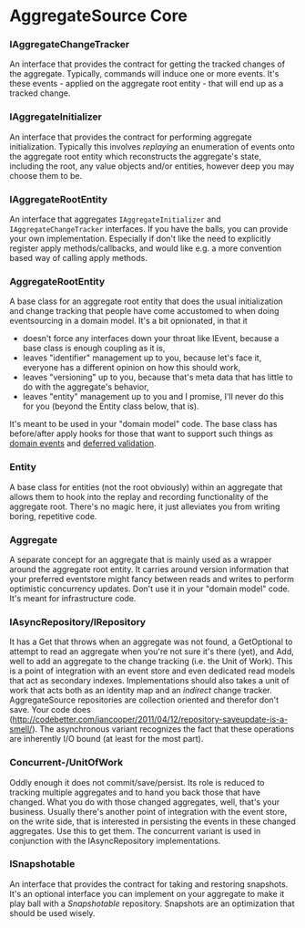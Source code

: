 AggregateSource Core
====================

### IAggregateChangeTracker
An interface that provides the contract for getting the tracked changes of the aggregate. Typically, commands will induce one or more events. It's these events - applied on the aggregate root entity - that will end up as a tracked change.

### IAggregateInitializer
An interface that provides the contract for performing aggregate initialization. Typically this involves *replaying* an enumeration of events onto the aggregate root entity which reconstructs the aggregate's state, including the root, any value objects and/or entities, however deep you may choose them to be.

### IAggregateRootEntity
An interface that aggregates ```IAggregateInitializer``` and ```IAggregateChangeTracker``` interfaces. If you have the balls, you can provide your own implementation. Especially if don't like the need to explicitly register apply methods/callbacks, and would like e.g. a more convention based way of calling apply methods.

### AggregateRootEntity
A base class for an aggregate root entity that does the usual initialization and change tracking that people have come accustomed to when doing eventsourcing in a domain model. It's a bit opnionated, in that it

* doesn't force any interfaces down your throat like IEvent, because a base class is enough coupling as it is,
* leaves "identifier" management up to you, because let's face it, everyone has a different opinion on how this should work,
* leaves "versioning" up to you, because that's meta data that has little to do with the aggregate's behavior,
* leaves "entity" management up to you and I promise, I'll never do this for you (beyond the Entity class below, that is).

It's meant to be used in your "domain model" code. The base class has before/after apply hooks for those that want to support such things as [domain events](http://www.udidahan.com/2009/06/14/domain-events-salvation/) and [deferred validation](http://c2.com/ppr/checks.html).

### Entity
A base class for entities (not the root obviously) within an aggregate that allows them to hook into the replay and recording functionality of the aggregate root. There's no magic here, it just alleviates you from writing boring, repetitive code.

### Aggregate

A separate concept for an aggregate that is mainly used as a wrapper around the aggregate root entity. It carries around version information that your preferred eventstore might fancy between reads and writes to perform optimistic concurrency updates. Don't use it in your "domain model" code. It's meant for infrastructure code.

### IAsyncRepository/IRepository
It has a Get that throws when an aggregate was not found, a GetOptional to attempt to read an aggregate when you're not sure it's there (yet), and Add, well to add an aggregate to the change tracking (i.e. the Unit of Work). This is a point of integration with an event store and even dedicated read models that act as secondary indexes. Implementations should also takes a unit of work that acts both as an identity map and an *indirect* change tracker. AggregateSource repositories are collection oriented and therefor don't save. Your code does (http://codebetter.com/iancooper/2011/04/12/repository-saveupdate-is-a-smell/). The asynchronous variant recognizes the fact that these operations are inherently I/O bound (at least for the most part).

### Concurrent-/UnitOfWork
Oddly enough it does not commit/save/persist. Its role is reduced to tracking multiple aggregates and to hand you back those that have changed. What you do with those changed aggregates, well, that's your business. Usually there's another point of integration with the event store, on the write side, that is interested in persisting the events in these changed aggregates. Use this to get them. The concurrent variant is used in conjunction with the IAsyncRepository implementations.

### ISnapshotable
An interface that provides the contract for taking and restoring snapshots. It's an optional interface you can implement on your aggregate to make it play ball with a *Snapshotable* repository. Snapshots are an optimization that should be used wisely.
